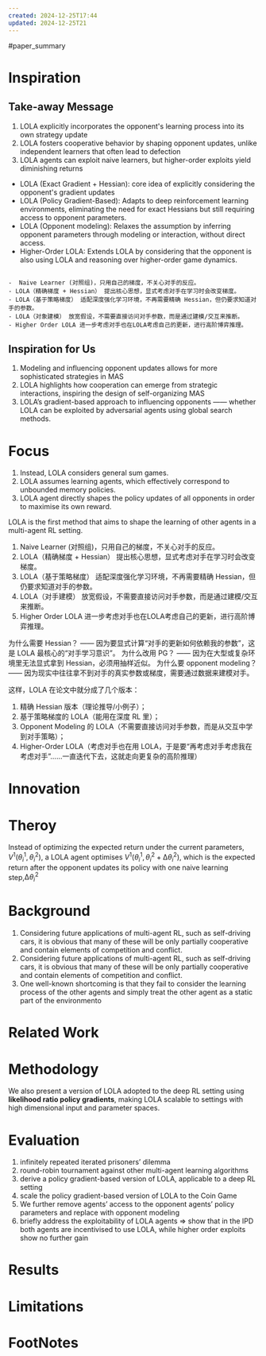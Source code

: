 ```yaml
---
created: 2024-12-25T17:44
updated: 2024-12-25T21
---
```

#paper_summary 

# Inspiration

## Take-away Message

1. LOLA explicitly incorporates the opponent's learning process into its own strategy update
2. LOLA fosters cooperative behavior by shaping opponent updates, unlike independent learners that often lead to defection
3. LOLA agents can exploit naive learners, but higher-order exploits yield diminishing returns


- LOLA (Exact Gradient + Hessian):  core idea of explicitly considering the opponent's gradient updates
- LOLA (Policy Gradient-Based): Adapts to deep reinforcement learning environments, eliminating the need for exact Hessians but still requiring access to opponent parameters.
- LOLA (Opponent modeling): Relaxes the assumption by inferring opponent parameters through modeling or interaction, without direct access.
- Higher-Order LOLA: Extends LOLA by considering that the opponent is also using LOLA and reasoning over higher-order game dynamics.
```ad-seealso

-  Naive Learner (对照组)，只用自己的梯度，不关心对手的反应。
- LOLA（精确梯度 + Hessian） 提出核心思想，显式考虑对手在学习时会改变梯度。
- LOLA（基于策略梯度） 适配深度强化学习环境，不再需要精确 Hessian，但仍要求知道对手的参数。
- LOLA（对象建模） 放宽假设，不需要直接访问对手参数，而是通过建模/交互来推断。
- Higher Order LOLA 进一步考虑对手也在LOLA考虑自己的更新，进行高阶博弈推理。
```

## Inspiration for Us

1. Modeling and influencing opponent updates allows for more sophisticated strategies in MAS
2. LOLA highlights how cooperation can emerge from strategic interactions, inspiring the design of self-organizing MAS
3. LOLA’s gradient-based approach to influencing opponents —— whether LOLA can be exploited by adversarial agents using global search methods.




# Focus
1. Instead, LOLA considers general sum games.
2. LOLA assumes learning agents, which effectively correspond to unbounded memory policies.
3. LOLA agent directly shapes the policy updates of all opponents in order to maximise its own reward.

LOLA is the first method that aims to shape the learning of other agents in a multi-agent RL setting.

1. Naive Learner (对照组)，只用自己的梯度，不关心对手的反应。
2. LOLA（精确梯度 + Hessian） 提出核心思想，显式考虑对手在学习时会改变梯度。
3. LOLA（基于策略梯度） 适配深度强化学习环境，不再需要精确 Hessian，但仍要求知道对手的参数。
4. LOLA（对手建模） 放宽假设，不需要直接访问对手参数，而是通过建模/交互来推断。
5. Higher Order LOLA 进一步考虑对手也在LOLA考虑自己的更新，进行高阶博弈推理。

为什么需要 Hessian？ —— 因为要显式计算“对手的更新如何依赖我的参数”，这是 LOLA 最核心的“对手学习意识”。
为什么改用 PG？ —— 因为在大型或复杂环境里无法显式拿到 Hessian，必须用抽样近似。
为什么要 opponent modeling？ —— 因为现实中往往拿不到对手的真实参数或梯度，需要通过数据来建模对手。



这样，LOLA 在论文中就分成了几个版本：

1. 精确 Hessian 版本（理论推导/小例子）；
2. 基于策略梯度的 LOLA（能用在深度 RL 里）；
3. Opponent Modeling 的 LOLA（不需要直接访问对手参数，而是从交互中学到对手策略）；
4. Higher-Order LOLA（考虑对手也在用 LOLA，于是要“再考虑对手考虑我在考虑对手”……一直迭代下去，这就走向更复杂的高阶推理）


# Innovation



# Theroy
Instead of optimizing the expected return under the current parameters, $V^{1}(θ_{i}^{1}, θ_{i}^{2})$, a LOLA agent optimises $V^{1}(θ_{i}^{1}, θ_{i}^{2}+ ∆θ_{i}^{2})$, which is the expected return after the opponent updates its policy with one naive learning step,$∆θ_{i}^{2}$


# Background
1. Considering future applications of multi-agent RL, such as self-driving cars, it is obvious that many of these will be only partially cooperative and contain elements of competition and conflict.
2. Considering future applications of multi-agent RL, such as self-driving cars, it is obvious that many of these will be only partially cooperative and contain elements of competition and conflict.
3. One well-known shortcoming is that they fail to consider the learning process of the other agents and simply treat the other agent as a static part of the environmento


# Related Work




# Methodology
We also present a version of LOLA adopted to the deep RL setting using **likelihood ratio policy gradients**, making LOLA scalable to settings with high dimensional input and parameter spaces.




# Evaluation
 1. infinitely repeated iterated prisoners’ dilemma
 2. round-robin tournament against other multi-agent learning algorithms 
 3. derive a policy gradient-based version of LOLA, applicable to a deep RL setting
 4. scale the policy gradient-based version of LOLA to the Coin Game
 5. We further remove agents’ access to the opponent agents’ policy parameters and replace with opponent modeling
 6.  briefly address the exploitability of LOLA agents $\Longrightarrow$ show that in the IPD both agents are incentivised to use LOLA, while higher order exploits show no further gain


# Results



# Limitations


# FootNotes
